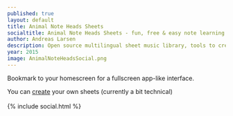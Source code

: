 ```yaml
---
published: true
layout: default
title: Animal Note Heads Sheets
socialtitle: Animal Note Heads Sheets - fun, free & easy note learning
author: Andreas Larsen
description: Open source multilingual sheet music library, tools to create your own sheet music, iOS app and much more - all free.
year: 2015
image: AnimalNoteHeadsSocial.png
---
```

Bookmark to your homescreen for a fullscreen app-like interface.

You can [create](https://github.com/andreaslarsen/animalnoteheads/tree/Lilypond) your own sheets (currently a bit technical)<br><br>
{% include social.html %}
